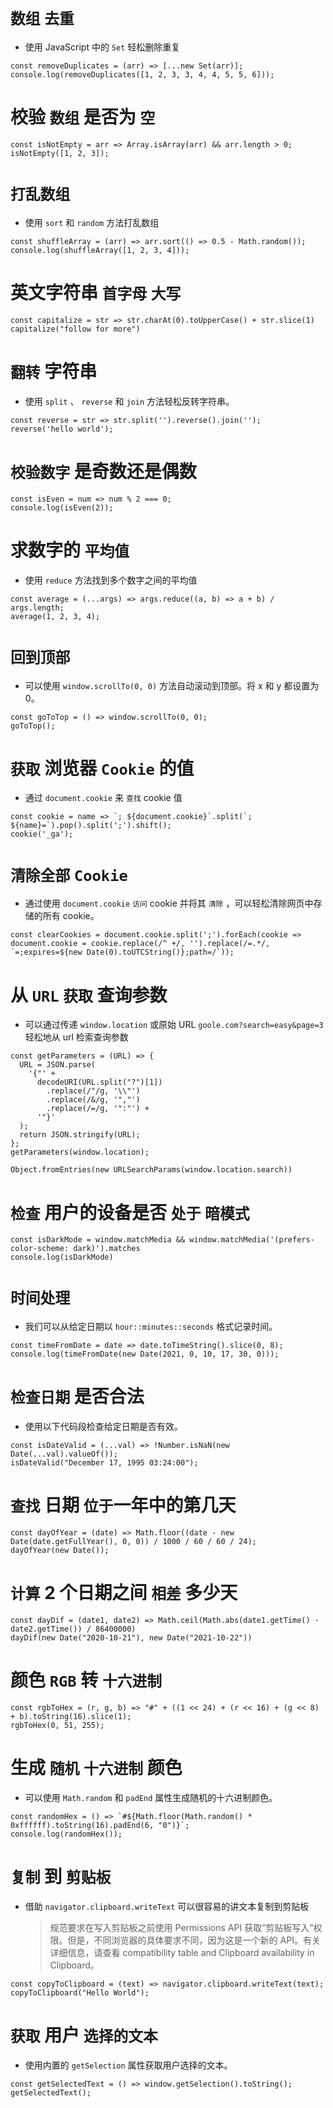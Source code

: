 # `数组` `去重`

- 使用 JavaScript 中的 `Set` 轻松删除重复

```
const removeDuplicates = (arr) => [...new Set(arr)];
console.log(removeDuplicates([1, 2, 3, 3, 4, 4, 5, 5, 6]));
```

# 校验 `数组` 是否为 `空`

```
const isNotEmpty = arr => Array.isArray(arr) && arr.length > 0;
isNotEmpty([1, 2, 3]);
```

# `打乱数组`

- 使用 `sort` 和 `random` 方法打乱数组

```
const shuffleArray = (arr) => arr.sort(() => 0.5 - Math.random());
console.log(shuffleArray([1, 2, 3, 4]));
```

# 英文字符串 `首字母` `大写`

```
const capitalize = str => str.charAt(0).toUpperCase() + str.slice(1)
capitalize("follow for more")
```

# `翻转` 字符串

- 使用 `split` 、 `reverse` 和 `join` 方法轻松反转字符串。

```
const reverse = str => str.split('').reverse().join('');
reverse('hello world');
```

# `校验数字` 是奇数还是偶数

```
const isEven = num => num % 2 === 0;
console.log(isEven(2));
```

# 求数字的 `平均值`

- 使用 `reduce` 方法找到多个数字之间的平均值

```
const average = (...args) => args.reduce((a, b) => a + b) / args.length;
average(1, 2, 3, 4);
```

# `回到顶部`

- 可以使用 `window.scrollTo(0, 0)` 方法自动滚动到顶部。将 x 和 y 都设置为 0。

```
const goToTop = () => window.scrollTo(0, 0);
goToTop();
```

# `获取` 浏览器 `Cookie` 的值

- 通过 `document.cookie` 来 `查找` cookie 值

```
const cookie = name => `; ${document.cookie}`.split(`; ${name}=`).pop().split(';').shift();
cookie('_ga');
```

# `清除全部` `Cookie`

- 通过使用 `document.cookie` `访问` cookie 并将其 `清除` ，可以轻松清除网页中存储的所有 cookie。

```
const clearCookies = document.cookie.split(';').forEach(cookie => document.cookie = cookie.replace(/^ +/, '').replace(/=.*/, `=;expires=${new Date(0).toUTCString()};path=/`));
```

# 从 `URL` `获取` 查询参数

- 可以通过传递 `window.location` 或原始 URL `goole.com?search=easy&page=3` 轻松地从 url 检索查询参数

```
const getParameters = (URL) => {
  URL = JSON.parse(
    '{"' +
      decodeURI(URL.split("?")[1])
        .replace(/"/g, '\\"')
        .replace(/&/g, '","')
        .replace(/=/g, '":"') +
      '"}'
  );
  return JSON.stringify(URL);
};
getParameters(window.location);
```

```
Object.fromEntries(new URLSearchParams(window.location.search))
```

# `检查` 用户的设备是否 `处于` `暗模式`

```
const isDarkMode = window.matchMedia && window.matchMedia('(prefers-color-scheme: dark)').matches
console.log(isDarkMode)
```

# `时间处理`

- 我们可以从给定日期以 `hour::minutes::seconds` 格式记录时间。

```
const timeFromDate = date => date.toTimeString().slice(0, 8);
console.log(timeFromDate(new Date(2021, 0, 10, 17, 30, 0)));
```

# `检查日期` 是否合法

- 使用以下代码段检查给定日期是否有效。

```
const isDateValid = (...val) => !Number.isNaN(new Date(...val).valueOf());
isDateValid("December 17, 1995 03:24:00");
```

# `查找` 日期 `位于`一年中的第几天

```
const dayOfYear = (date) => Math.floor((date - new Date(date.getFullYear(), 0, 0)) / 1000 / 60 / 60 / 24);
dayOfYear(new Date());
```

# `计算` 2 个日期之间 `相差` 多少天

```
const dayDif = (date1, date2) => Math.ceil(Math.abs(date1.getTime() - date2.getTime()) / 86400000)
dayDif(new Date("2020-10-21"), new Date("2021-10-22"))
```

# 颜色 `RGB` 转 `十六进制`

```
const rgbToHex = (r, g, b) => "#" + ((1 << 24) + (r << 16) + (g << 8) + b).toString(16).slice(1);
rgbToHex(0, 51, 255);
```

# 生成 `随机` `十六进制` 颜色

- 可以使用 `Math.random` 和 `padEnd` 属性生成随机的十六进制颜色。

```
const randomHex = () => `#${Math.floor(Math.random() * 0xffffff).toString(16).padEnd(6, "0")}`;
console.log(randomHex());
```

# `复制` 到 `剪贴板`

- 借助 `navigator.clipboard.writeText` 可以很容易的讲文本复制到剪贴板
  > 规范要求在写入剪贴板之前使用 Permissions API 获取“剪贴板写入”权限。但是，不同浏览器的具体要求不同，因为这是一个新的 API。有关详细信息，请查看 compatibility table and Clipboard availability in Clipboard。

```
const copyToClipboard = (text) => navigator.clipboard.writeText(text);
copyToClipboard("Hello World");
```

# `获取` 用户 `选择的文本`

- 使用内置的 `getSelection` 属性获取用户选择的文本。

```
const getSelectedText = () => window.getSelection().toString();
getSelectedText();
```
